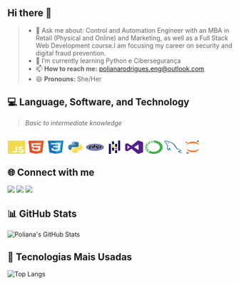 ## Hi there 👋


>- 💬 Ask me about: Control and Automation Engineer with an MBA in Retail (Physical and Online) and Marketing, as well as a Full Stack Web Development course.I am focusing my career on security and digital fraud prevention.
>- 🌱 I’m currently learning Python e Cibersegurança
>- 📫 **How to reach me:** polianarodrigues.eng@outlook.com
>- 😄 **Pronouns:** She/Her


## 💻  Language, Software, and Technology
>*Basic to intermediate knowledge*

<div style="display: inline_block"><br>
  <img align="center" alt="JavaScript" height="30" width="40" src="https://raw.githubusercontent.com/devicons/devicon/master/icons/javascript/javascript-plain.svg">
  <img align="center" alt="HTML5" height="30" width="40" src="https://raw.githubusercontent.com/devicons/devicon/master/icons/html5/html5-original.svg">
  <img align="center" alt="CSS3" height="30" width="40" src="https://raw.githubusercontent.com/devicons/devicon/master/icons/css3/css3-original.svg">
  <img align="center" alt="Python" height="30" width="40" src="https://raw.githubusercontent.com/devicons/devicon/master/icons/python/python-original.svg">
  <img align="center" alt="PHP" height="30" width="40" src="https://raw.githubusercontent.com/devicons/devicon/master/icons/php/php-original.svg">
  <img align="center" alt="Pandas" height="30" width="40" src="https://raw.githubusercontent.com/devicons/devicon/master/icons/pandas/pandas-original.svg">
  <img align="center" alt="Visual Studio" height="30" width="40" src="https://raw.githubusercontent.com/devicons/devicon/master/icons/visualstudio/visualstudio-plain.svg">
  <img align="center" alt="Anaconda" height="30" width="40" src="https://raw.githubusercontent.com/devicons/devicon/master/icons/anaconda/anaconda-original.svg">
  <img align="center" alt="SQL" height="30" width="40" src="https://raw.githubusercontent.com/devicons/devicon/master/icons/mysql/mysql-original.svg">
  <img align="center" alt="Jupyter Notebook" height="30" width="40" src="https://raw.githubusercontent.com/devicons/devicon/master/icons/jupyter/jupyter-original.svg">
  
</div>



## 🌐 Connect with me

<div> 
  <a href="https://www.linkedin.com/in/your-profile" target="_blank"><img src="https://img.shields.io/badge/-LinkedIn-%230077B5?style=for-the-badge&logo=linkedin&logoColor=white" target="_blank"></a> 
  <a href="https://discord.com/invite/your-discord-link" target="_blank"><img src="https://img.shields.io/badge/Discord-7289DA?style=for-the-badge&logo=discord&logoColor=white" target="_blank"></a>
  <a href="https://tiktok.com/invite/your-tiktok-link" target="_blank"><img src="https://img.shields.io/badge/TikTok-000000?style=for-the-badge&logo=tiktok&logoColor=white" target="_blank"></a>
 
</div>

## 📊 GitHub Stats
![Poliana's GitHub Stats](https://github-readme-stats.vercel.app/api?username=pollytakisita&show_icons=true&theme=tokyonight)

## 🔧 Tecnologias Mais Usadas
![Top Langs](https://github-readme-stats.vercel.app/api/top-langs/?username=pollytakisita&layout=compact&theme=tokyonight)
